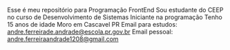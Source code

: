 Esse é meu repositório para Programação FrontEnd
Sou estudante do CEEP no curso de Desenvolvimento de Sistemas
Iniciante na programação
Tenho 15 anos de idade
Moro em Cascavel PR
Email para estudos: andre.ferreirade.andrade@escola.pr.gov.br
Email pessoal: andre.ferreiraandrade1208@gmail.com

